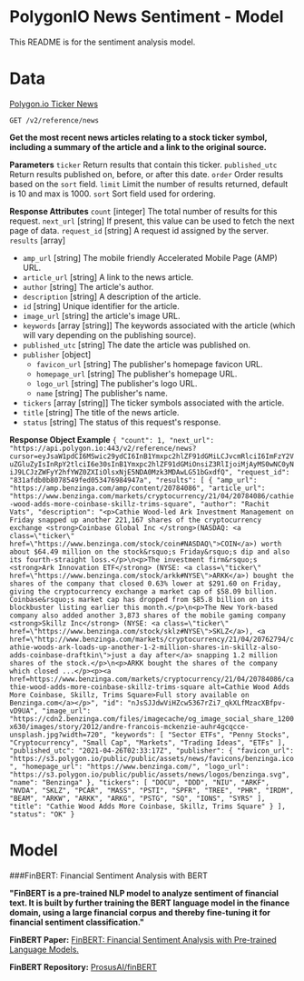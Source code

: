 # PolygonIO News Sentiment - Model

This README is for the sentiment analysis model.

# Data
[Polygon.io Ticker News](https://polygon.io/docs/stocks/get_v2_reference_news)

`GET /v2/reference/news`

**Get the most recent news articles relating to a stock ticker symbol, including a summary of the article and a link to the original source.**

**Parameters**
`ticker` Return results that contain this ticker.
`published_utc` Return results published on, before, or after this date.
`order` Order results based on the `sort` field.
`limit` Limit the number of results returned, default is 10 and max is 1000.
`sort` Sort field used for ordering.

**Response Attributes**
`count` [integer] The total number of results for this request.
`next_url` [string] If present, this value can be used to fetch the next page of data.
`request_id` [string] A request id assigned by the server.
`results` [array]
- `amp_url` [string] The mobile friendly Accelerated Mobile Page (AMP) URL.
- `article_url` [string] A link to the news article.
- `author` [string] The article's author.
- `description` [string] A description of the article.
- `id` [string] Unique identifier for the article.
- `image_url` [string] the article's image URL.
- `keywords` [array [string]] The keywords associated with the article (which will vary depending on the publishing source).
- `published_utc` [string] The date the article was published on.
- `publisher` [object]
    - `favicon_url` [string] The publisher's homepage favicon URL.
    - `homepage_url` [string] The publisher's homepage URL.
    - `logo_url` [string] The publisher's logo URL.
    - `name` [string] The publisher's name.
- `tickers` [array [string]] The ticker symbols associated with the article.
- `title` [string] The title of the news article.
- `status` [string] The status of this request's response.

**Response Object Example**
`
{
 "count": 1,
 "next_url": "https://api.polygon.io:443/v2/reference/news?cursor=eyJsaW1pdCI6MSwic29ydCI6InB1Ymxpc2hlZF91dGMiLCJvcmRlciI6ImFzY2VuZGluZyIsInRpY2tlciI6e30sInB1Ymxpc2hlZF91dGMiOnsiZ3RlIjoiMjAyMS0wNC0yNiJ9LCJzZWFyY2hfYWZ0ZXIiOlsxNjE5NDA0Mzk3MDAwLG51bGxdfQ",
 "request_id": "831afdb0b8078549fed053476984947a",
 "results": [
  {
   "amp_url": "https://amp.benzinga.com/amp/content/20784086",
   "article_url": "https://www.benzinga.com/markets/cryptocurrency/21/04/20784086/cathie-wood-adds-more-coinbase-skillz-trims-square",
   "author": "Rachit Vats",
   "description": "<p>Cathie Wood-led Ark Investment Management on Friday snapped up another 221,167 shares of the cryptocurrency exchange <strong>Coinbase Global Inc </strong>(NASDAQ: <a class=\"ticker\" href=\"https://www.benzinga.com/stock/coin#NASDAQ\">COIN</a>) worth about $64.49 million on the stock&rsquo;s Friday&rsquo;s dip and also its fourth-straight loss.</p>\n<p>The investment firm&rsquo;s <strong>Ark Innovation ETF</strong> (NYSE: <a class=\"ticker\" href=\"https://www.benzinga.com/stock/arkk#NYSE\">ARKK</a>) bought the shares of the company that closed 0.63% lower at $291.60 on Friday, giving the cryptocurrency exchange a market cap of $58.09 billion. Coinbase&rsquo;s market cap has dropped from $85.8 billion on its blockbuster listing earlier this month.</p>\n<p>The New York-based company also added another 3,873 shares of the mobile gaming company <strong>Skillz Inc</strong> (NYSE: <a class=\"ticker\" href=\"https://www.benzinga.com/stock/sklz#NYSE\">SKLZ</a>), <a href=\"http://www.benzinga.com/markets/cryptocurrency/21/04/20762794/cathie-woods-ark-loads-up-another-1-2-million-shares-in-skillz-also-adds-coinbase-draftkin\">just a day after</a> snapping 1.2 million shares of the stock.</p>\n<p>ARKK bought the shares of the company which closed ...</p><p><a href=https://www.benzinga.com/markets/cryptocurrency/21/04/20784086/cathie-wood-adds-more-coinbase-skillz-trims-square alt=Cathie Wood Adds More Coinbase, Skillz, Trims Square>Full story available on Benzinga.com</a></p>",
   "id": "nJsSJJdwViHZcw5367rZi7_qkXLfMzacXBfpv-vD9UA",
   "image_url": "https://cdn2.benzinga.com/files/imagecache/og_image_social_share_1200x630/images/story/2012/andre-francois-mckenzie-auhr4gcqcce-unsplash.jpg?width=720",
   "keywords": [
    "Sector ETFs",
    "Penny Stocks",
    "Cryptocurrency",
    "Small Cap",
    "Markets",
    "Trading Ideas",
    "ETFs"
   ],
   "published_utc": "2021-04-26T02:33:17Z",
   "publisher": {
    "favicon_url": "https://s3.polygon.io/public/public/assets/news/favicons/benzinga.ico",
    "homepage_url": "https://www.benzinga.com/",
    "logo_url": "https://s3.polygon.io/public/public/assets/news/logos/benzinga.svg",
    "name": "Benzinga"
   },
   "tickers": [
    "DOCU",
    "DDD",
    "NIU",
    "ARKF",
    "NVDA",
    "SKLZ",
    "PCAR",
    "MASS",
    "PSTI",
    "SPFR",
    "TREE",
    "PHR",
    "IRDM",
    "BEAM",
    "ARKW",
    "ARKK",
    "ARKG",
    "PSTG",
    "SQ",
    "IONS",
    "SYRS"
   ],
   "title": "Cathie Wood Adds More Coinbase, Skillz, Trims Square"
  }
 ],
 "status": "OK"
}
`

# Model

###FinBERT: Financial Sentiment Analysis with BERT

**"FinBERT is a pre-trained NLP model to analyze sentiment of financial text. It is built by further training the BERT language model in the finance domain, using a large financial corpus and thereby fine-tuning it for financial sentiment classification."**

**FinBERT Paper:** [FinBERT: Financial Sentiment Analysis with Pre-trained Language Models.](https://arxiv.org/pdf/1908.10063.pdf)

**FinBERT Repository:** [ProsusAI/finBERT](https://github.com/ProsusAI/finBERT)

